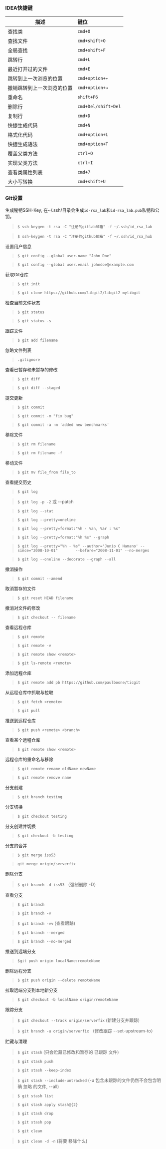 ### IDEA快捷键
 描述|键位
 ---|:---
 查找类|`cmd+O`
 查找文件|`cmd+shift+O`
 全局查找|`cmd+shift+F`
 跳转行|`cmd+L`
 最近打开过的文件|`cmd+E`
 跳转到上一次浏览的位置|`cmd+option+←`
 撤销跳转到上一次浏览的位置|`cmd+option+→`
 重命名|`shift+F6`
 删除行|`cmd+Del/shift+Del`
 复制行|`cmd+D`
 快捷生成代码|`cmd+N`
 格式化代码|`cmd+option+L`
 快捷生成语法|`cmd+option+T`
 覆盖父类方法|`ctrl+O`
 实现父类方法|`ctrl+I`
 查看类属性列表|`cmd+7`
 大小写转换|`cmd+shift+U`
 
### Git设置
生成秘钥SSH-Key, 在~/.ssh/目录会生成`id-rsa_lab`和`id-rsa_lab.pub`私钥和公钥。
 > `$ ssh-keygen -t rsa -C "注册的gitlab邮箱" -f ~/.ssh/id_rsa_lab`

 > `$ ssh-keygen -t rsa -C "注册的github邮箱" -f ~/.ssh/id_rsa_hub`

设置用户信息
 > `$ git config --global user.name "John Doe"`

 > `$ git config --global user.email johndoe@example.com`

获取Git仓库
 > `$ git init`

 > `$ git clone https://github.com/libgit2/libgit2 mylibgit`

检查当前文件状态
 > `$ git status`

 > `$ git status -s`

跟踪文件
 > `$ git add filename`

忽略文件列表
 > `.gitignore`

查看已暂存和未暂存的修改
 > `$ git diff`

 > `$ git diff --staged`

提交更新
 > `$ git commit`

 > `$ git commit -m "fix bug"`

 > `$ git commit -a -m 'added new benchmarks'`

移除文件
 > `$ git rm filename`

 > `$ git rm filename -f`

移动文件
 > `$ git mv file_from file_to`

查看提交历史
 > `$ git log`

 > `$ git log -p -2`  或 --patch

 > `$ git log --stat`

 > `$ git log --pretty=oneline`

 > `$ git log --pretty=format:"%h - %an, %ar : %s"`

 > `$ git log --pretty=format:"%h %s" --graph`

 > `$ git log --pretty="%h - %s" --author='Junio C Hamano' --since="2008-10-01"        --before="2008-11-01" --no-merges`
 
 > `$ git log --oneline --decorate --graph --all`

撤消操作
 > `$ git commit --amend`

取消暂存的文件
 > `$ git reset HEAD filename`

撤消对文件的修改
 > `$ git checkout -- filename`

查看远程仓库
 > `$ git remote`

 > `$ git remote -v`

 > `$ git remote show <remote>`

 > `$ git ls-remote <remote>`

添加远程仓库
 > `$ git remote add pb https://github.com/paulboone/ticgit`

从远程仓库中抓取与拉取
 > `$ git fetch <remote>`

 > `$ git pull`

推送到远程仓库
 > `$ git push <remote> <branch>`

查看某个远程仓库
 > `$ git remote show <remote>`

远程仓库的重命名与移除
 > `$ git remote rename oldName newName`

 > `$ git remote remove name`

分支创建
 > `$ git branch testing`

分支切换
 > `$ git checkout testing`

分支创建并切换
 > `$ git checkout -b testing`

分支的合并
 > `$ git merge iss53`

 > `git merge origin/serverfix`

删除分支
 > `$ git branch -d iss53`     （强制删除 -D）

查看分支
 > `$ git branch`

 > `$ git branch -v`

 > `$ git branch -vv` (查看跟踪)

 > `$ git branch --merged`

 > `$ git branch --no-merged`

推送到远端分支
 > `$git push origin localName:remoteName`

删除远程分支
 > `$ git push origin --delete remoteName`

拉取远端分支到本地新分支
 > `$ git checkout -b localName origin/remoteName`

跟踪分支
 > `$ git checkout --track origin/serverfix` (新建分支并跟踪)

 > `$ git branch -u origin/serverfix` （修改跟踪 --set-upstream-to）

贮藏与清理
 > `$ git stash` (只会贮藏已修改和暂存的 已跟踪 文件)

 > `$ git stash push`

 > `$ git stash --keep-index`

 > `$ git stash --include-untracked` (-u 包含未跟踪的文件仍然不会包含明确 忽略 的文件, --all)

 > `$ git stash list`

 > `$ git stash apply stash@{2}`

 > `$ git stash drop` 

 > `$ git stash pop`

 > `$ git clean`

 > `$ git clean -d -n` (将要 移除什么)
